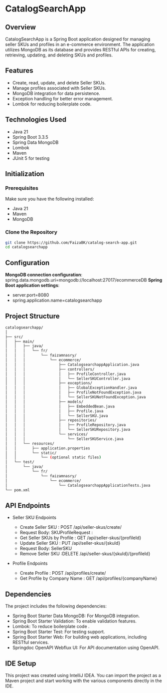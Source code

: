 
# CatalogSearchApp

## Overview

CatalogSearchApp is a Spring Boot application designed for managing seller SKUs  and profiles in an e-commerce environment. The application utilizes MongoDB as its database and provides RESTful APIs for creating, retrieving, updating, and deleting SKUs and profiles.

## Features

- Create, read, update, and delete Seller SKUs.
- Manage profiles associated with Seller SKUs.
- MongoDB integration for data persistence.
- Exception handling for better error management.
- Lombok for reducing boilerplate code.

## Technologies Used

- Java 21
- Spring Boot 3.3.5
- Spring Data MongoDB
- Lombok
- Maven
- JUnit 5 for testing

## Initialization

### Prerequisites

Make sure you have the following installed:

- Java 21
- Maven
- MongoDB

### Clone the Repository

```bash
git clone https://github.com/FaizaBK/catalog-search-app.git
cd catalogsearchapp
```

## Configuration
**MongoDB connection configuration**: spring.data.mongodb.uri=mongodb://localhost:27017/ecommerceDB
**Spring Boot application settings**: 
- server.port=8080
- spring.application.name=catalogsearchapp

## Project Structure
```bash
catalogsearchapp/
│
├── src/
│   ├── main/
│   │   ├── java/
│   │   │   └── fr/
│   │   │       └── faizamnasry/
│   │   │           └── ecommerce/
│   │   │               ├── CatalogsearchappApplication.java
│   │   │               ├── controllers/
│   │   │               │   ├── ProfileController.java
│   │   │               │   └── SellerSKUController.java
│   │   │               ├── exceptions/
│   │   │               │   ├── GlobalExceptionHandler.java
│   │   │               │   ├── ProfileNotFoundException.java
│   │   │               │   └── SellerSKUNotFoundException.java
│   │   │               ├── models/
│   │   │               │   ├── EmbeddedBean.java
│   │   │               │   ├── Profile.java
│   │   │               │   └── SellerSKU.java
│   │   │               ├── repositories/
│   │   │               │   ├── ProfileRepository.java
│   │   │               │   └── SellerSKURepository.java
│   │   │               └── services/
│   │   │                   └── SellerSKUService.java
│   │   └── resources/
│   │       ├── application.properties
│   │       └── static/
│   │           └── (optional static files)
│   └── test/
│       └── java/
│           └── fr/
│               └── faizamnasry/
│                   └── ecommerce/
│                       └── CatalogsearchappApplicationTests.java
└── pom.xml

```
## API Endpoints
- Seller SKU Endpoints 
  - Create Seller SKU : POST /api/seller-skus/create/
  - Request Body: SKUProfileRequest : 
  - Get Seller SKUs by Profile : GET /api/seller-skus/{profileId}
  - Update Seller SKU : PUT /api/seller-skus/{skuId}
  - Request Body: SellerSKU
  - Remove Seller SKU :DELETE /api/seller-skus/{skuId}/{profileId}

- Profile Endpoints
  - Create Profile : POST /api/profiles/create/
  - Get Profile by Company Name : GET /api/profiles/{companyName}
## Dependencies
The project includes the following dependencies:

- Spring Boot Starter Data MongoDB: For MongoDB integration.
- Spring Boot Starter Validation: To enable validation features.
- Lombok: To reduce boilerplate code .
- Spring Boot Starter Test: For testing support.
- Spring Boot Starter Web: For building web applications, including RESTful services.
- Springdoc OpenAPI Webflux UI: For API documentation using OpenAPI.

## IDE Setup
This project was created using IntelliJ IDEA. You can import the project as a Maven project and start working with the various components directly in the IDE.


